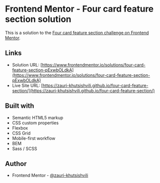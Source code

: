 # Frontend Mentor - Four card feature section solution

This is a solution to the [Four card feature section challenge on Frontend Mentor](https://www.frontendmentor.io/challenges/four-card-feature-section-weK1eFYK).

## Links

- Solution URL: [https://www.frontendmentor.io/solutions/four-card-feature-section-pExwbOLdkA](https://www.frontendmentor.io/solutions/four-card-feature-section-pExwbOLdkA)
- Live Site URL: [https://zauri-khutsishvili.github.io/four-card-feature-section/](https://zauri-khutsishvili.github.io/four-card-feature-section/)

## Built with

- Semantic HTML5 markup
- CSS custom properties
- Flexbox
- CSS Grid
- Mobile-first workflow
- BEM
- Sass / SCSS

## Author

- Frontend Mentor - [@zauri-khutsishvili](https://www.frontendmentor.io/profile/zauri-khutsishvili)